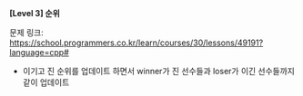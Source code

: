 **[Level 3] 순위**

문제 링크: https://school.programmers.co.kr/learn/courses/30/lessons/49191?language=cpp#

* 이기고 진 순위를 업데이트 하면서 winner가 진 선수들과 loser가 이긴 선수들까지 같이 업데이트
